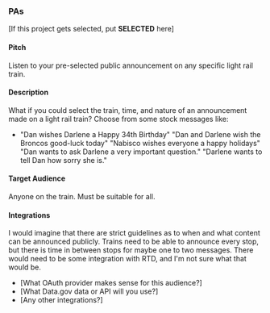 ### PAs

[If this project gets selected, put **SELECTED** here]

#### Pitch

Listen to your pre-selected public announcement on any specific light rail train.

#### Description

What if you could select the train, time, and nature of an announcement made on
a light rail train? Choose from some stock messages like:
- "Dan wishes Darlene a Happy 34th Birthday"
  "Dan and Darlene wish the Broncos good-luck today"
  "Nabisco wishes everyone a happy holidays"
  "Dan wants to ask Darlene a very important question."
  "Darlene wants to tell Dan how sorry she is."

#### Target Audience

Anyone on the train. Must be suitable for all.

#### Integrations

I would imagine that there are strict guidelines as to when and what content
can be announced publicly. Trains need to be able to announce every stop, but
there is time in between stops for maybe one to two messages. There would need
to be some integration with RTD, and I'm not sure what that would be.

* [What OAuth provider makes sense for this audience?]
* [What Data.gov data or API will you use?]
* [Any other integrations?]
